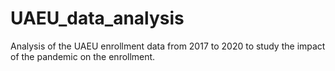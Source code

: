 # UAEU_data_analysis
Analysis of the UAEU enrollment data from 2017 to 2020 to study the impact of the pandemic on the enrollment.
